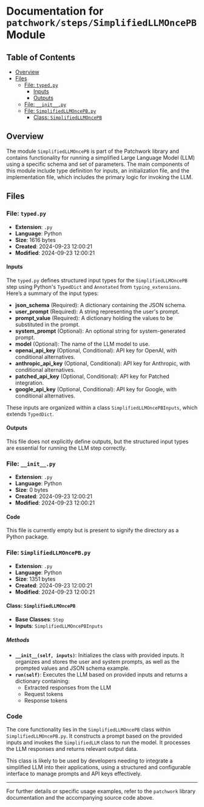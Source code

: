# Documentation for `patchwork/steps/SimplifiedLLMOncePB` Module

## Table of Contents
- [Overview](#overview)
- [Files](#files)
  - [File: `typed.py`](#file-typedpy)
    - [Inputs](#inputs)
    - [Outputs](#outputs)
  - [File: `__init__.py`](#file-initpy)
  - [File: `SimplifiedLLMOncePB.py`](#file-simplifiedllmoncepbpy)
    - [Class: `SimplifiedLLMOncePB`](#class-simplifiedllmoncepb)

## Overview
The module `SimplifiedLLMOncePB` is part of the Patchwork library and contains functionality for running a simplified Large Language Model (LLM) using a specific schema and set of parameters. The main components of this module include type definition for inputs, an initialization file, and the implementation file, which includes the primary logic for invoking the LLM.

## Files

### File: `typed.py`

- **Extension**: `.py`
- **Language**: Python
- **Size**: 1616 bytes
- **Created**: 2024-09-23 12:00:21
- **Modified**: 2024-09-23 12:00:21

#### Inputs
The `typed.py` defines structured input types for the `SimplifiedLLMOncePB` step using Python's `TypedDict` and `Annotated` from `typing_extensions`. Here’s a summary of the input types:

- **json_schema** (Required): A dictionary containing the JSON schema.
- **user_prompt** (Required): A string representing the user's prompt.
- **prompt_value** (Required): A dictionary holding the values to be substituted in the prompt.
- **system_prompt** (Optional): An optional string for system-generated prompt.
- **model** (Optional): The name of the LLM model to use.
- **openai_api_key** (Optional, Conditional): API key for OpenAI, with conditional alternatives.
- **anthropic_api_key** (Optional, Conditional): API key for Anthropic, with conditional alternatives.
- **patched_api_key** (Optional, Conditional): API key for Patched integration.
- **google_api_key** (Optional, Conditional): API key for Google, with conditional alternatives.

These inputs are organized within a class `SimplifiedLLMOncePBInputs`, which extends `TypedDict`.

#### Outputs
This file does not explicitly define outputs, but the structured input types are essential for running the LLM step correctly.

### File: `__init__.py`

- **Extension**: `.py`
- **Language**: Python
- **Size**: 0 bytes
- **Created**: 2024-09-23 12:00:21
- **Modified**: 2024-09-23 12:00:21

#### Code
This file is currently empty but is present to signify the directory as a Python package.

### File: `SimplifiedLLMOncePB.py`

- **Extension**: `.py`
- **Language**: Python
- **Size**: 1351 bytes
- **Created**: 2024-09-23 12:00:21
- **Modified**: 2024-09-23 12:00:21

#### Class: `SimplifiedLLMOncePB`

- **Base Classes**: `Step`
- **Inputs**: `SimplifiedLLMOncePBInputs`

##### Methods
- **`__init__(self, inputs)`**: Initializes the class with provided inputs. It organizes and stores the user and system prompts, as well as the prompted values and JSON schema example.
- **`run(self)`**: Executes the LLM based on provided inputs and returns a dictionary containing:
  - Extracted responses from the LLM
  - Request tokens
  - Response tokens

### Code

The core functionality lies in the `SimplifiedLLMOncePB` class within `SimplifiedLLMOncePB.py`. It constructs a prompt based on the provided inputs and invokes the `SimplifiedLLM` class to run the model. It processes the LLM responses and returns relevant output data.

This class is likely to be used by developers needing to integrate a simplified LLM into their applications, using a structured and configurable interface to manage prompts and API keys effectively.

---

For further details or specific usage examples, refer to the `patchwork` library documentation and the accompanying source code above.
